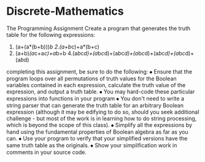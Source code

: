# Discrete-Mathematics


The Programming Assignment
Create a program that generates the truth table for the following expressions:
 
 1. (a+(a*(b+b)))*b
 2.(a+b*c)+a*(b+c)
 3. (a+b)*(a*c+a*c)+a*b+b
 4.(a*b*c*d)+(a*b*c*d)+(a*b*c*d)+(a*b*c*d)+(a*b*c*d)+(a*b*c*d)+(a*b*d) 
 
completing this assignment, be sure to do the following:
⦁	Ensure that the program loops over all permutations of truth values for the Boolean variables contained in each expression, calculate the truth value of the expression, and output a truth table.
⦁	You may hard-code these particular expressions into functions in your program
⦁	You don't need to write a string parser that can generate the truth table for an arbitrary Boolean expression (although it may be edifying to do so, should you seek additional challenge - but most of the work is in learning how to do string processing, which is beyond the scope of this class).
⦁	Simplify all the expressions by hand using the fundamental properties of Boolean algebra as far as you can.
⦁	Use your program to verify that your simplified versions have the same truth table as the originals.
⦁	Show your simplification work in comments in your source code.
